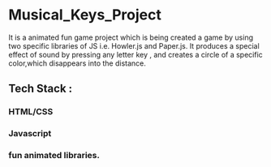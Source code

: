 # Musical_Keys_Project
 It is a animated fun game project which is being created a game by using two specific libraries of JS i.e. Howler.js and Paper.js.
 It produces a special effect of sound by pressing any letter key , and creates a circle of a specific color,which disappears into the distance.
## Tech Stack :
### HTML/CSS
### Javascript
### fun animated libraries.
